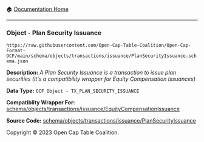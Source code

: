 :house: [Documentation Home](../../../../../README.md)

---

### Object - Plan Security Issuance

`https://raw.githubusercontent.com/Open-Cap-Table-Coalition/Open-Cap-Format-OCF/main/schema/objects/transactions/issuance/PlanSecurityIssuance.schema.json`

  **Description:** _A Plan Security Issuance is a transaction to issue plan securities (it's a compatibility wrapper for Equity Compensation Issuances)_
  
  **Data Type:** `OCF Object - TX_PLAN_SECURITY_ISSUANCE`
  
  **Compatiblity Wrapper For:** [schema/objects/transactions/issuance/EquityCompensationIssuance](./EquityCompensationIssuance.md)
  
  
      
  **Source Code:** [schema/objects/transactions/issuance/PlanSecurityIssuance](../../../../../../schema/objects/transactions/issuance/PlanSecurityIssuance.schema.json)

Copyright © 2023 Open Cap Table Coalition.
